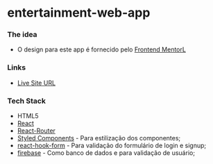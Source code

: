 # entertainment-web-app

### The idea

- O design para este app é fornecido pelo [Frontend MentorL](https://www.frontendmentor.io/challenges/entertainment-web-app-J-UhgAW1X)

### Links

- [Live Site URL](https://entertainment-web-app-portf.netlify.app)

### Tech Stack

- HTML5
- [React](https://reactjs.org/)
- [React-Router](https://reactjs.org/)
- [Styled Components](https://styled-components.com/) - Para estilização dos componentes;
- [react-hook-form](https://react-hook-form.com/) - Para validação do formulário de login e signup;
- [firebase](https://firebase.google.com/) - Como banco de dados e para validação de usuário;
